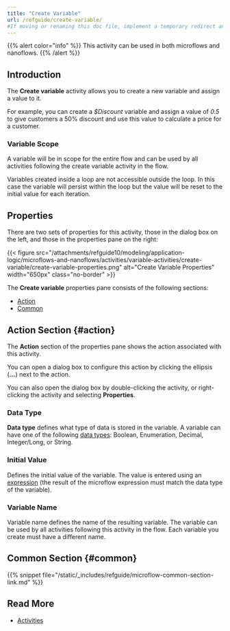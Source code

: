 ```yaml
---
title: "Create Variable"
url: /refguide/create-variable/
#If moving or renaming this doc file, implement a temporary redirect and let the respective team know they should update the URL in the product. See Mapping to Products for more details.
---
```


{{% alert color="info" %}}
This activity can be used in both microflows and nanoflows.
{{% /alert %}}

## Introduction

The **Create variable** activity allows you to create a new variable and assign a value to it. 

For example, you can create a *$Discount* variable and assign a value of *0.5* to give customers a 50% discount and use this value to calculate a price for a customer.

### Variable Scope

A variable will be in scope for the entire flow and can be used by all activities following the create variable activity in the flow.

Variables created inside a loop are not accessible outside the loop. In this case the variable will persist within the loop but the value will be reset to the initial value for each iteration.

## Properties

There are two sets of properties for this activity, those in the dialog box on the left, and those in the properties pane on the right:

{{< figure src="/attachments/refguide10/modeling/application-logic/microflows-and-nanoflows/activities/variable-activities/create-variable/create-variable-properties.png" alt="Create Variable Properties" width="650px" class="no-border" >}}

The **Create variable** properties pane consists of the following sections:

* [Action](#action)
* [Common](#common)

## Action Section {#action}

The **Action** section of the properties pane shows the action associated with this activity.

You can open a dialog box to configure this action by clicking the ellipsis (**…**) next to the action.

You can also open the dialog box by double-clicking the activity, or right-clicking the activity and selecting **Properties**.

### Data Type

**Data type** defines what type of data is stored in the variable. A variable can have one of the following [data types](/refguide/data-types/): Boolean, Enumeration, Decimal, Integer/Long, or String.

### Initial Value

Defines the initial value of the variable. The value is entered using an [expression](/refguide/expressions/) (the result of the microflow expression must match the data type of the variable).

### Variable Name

Variable name defines the name of the resulting variable. The variable can be used by all activities following this activity in the flow. Each variable you create must have a different name.

## Common Section {#common}

{{% snippet file="/static/_includes/refguide/microflow-common-section-link.md" %}}

## Read More

* [Activities](/refguide/activities/)
